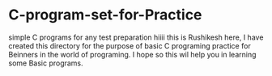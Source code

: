 # C-program-set-for-Practice
simple C programs for any test preparation
hiiii this is Rushikesh  here,
I have created this directory for the purpose of basic C programing practice for Beinners in the world of programing.
I hope so this wil help you in learning some Basic programs. 
